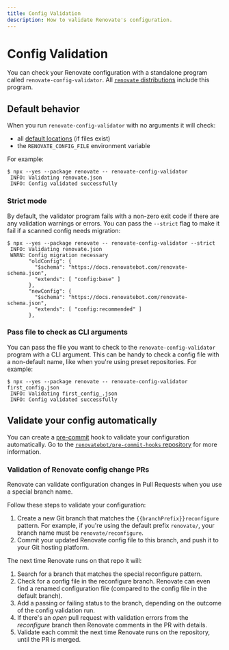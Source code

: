 ```yaml
---
title: Config Validation
description: How to validate Renovate's configuration.
---
```


# Config Validation

You can check your Renovate configuration with a standalone program called `renovate-config-validator`.
All [`renovate` distributions](getting-started/running.md#available-distributions) include this program.

## Default behavior

When you run `renovate-config-validator` with no arguments it will check:

-   all [default locations](configuration-options.md) (if files exist)
-   the `RENOVATE_CONFIG_FILE` environment variable

For example:

```console
$ npx --yes --package renovate -- renovate-config-validator
 INFO: Validating renovate.json
 INFO: Config validated successfully
```

### Strict mode

By default, the validator program fails with a non-zero exit code if there are any validation warnings or errors.
You can pass the `--strict` flag to make it fail if a scanned config needs migration:

```console title="Strict mode validation"
$ npx --yes --package renovate -- renovate-config-validator --strict
 INFO: Validating renovate.json
 WARN: Config migration necessary
       "oldConfig": {
         "$schema": "https://docs.renovatebot.com/renovate-schema.json",
         "extends": [ "config:base" ]
       },
       "newConfig": {
         "$schema": "https://docs.renovatebot.com/renovate-schema.json",
         "extends": [ "config:recommended" ]
       },
```

### Pass file to check as CLI arguments

You can pass the file you want to check to the `renovate-config-validator` program with a CLI argument.
This can be handy to check a config file with a non-default name, like when you're using preset repositories.
For example:

```console
$ npx --yes --package renovate -- renovate-config-validator first_config.json
 INFO: Validating first_config_.json
 INFO: Config validated successfully
```

## Validate your config automatically

You can create a [pre-commit](https://pre-commit.com) hook to validate your configuration automatically.
Go to the [`renovatebot/pre-commit-hooks` repository](https://github.com/renovatebot/pre-commit-hooks) for more information.

### Validation of Renovate config change PRs

Renovate can validate configuration changes in Pull Requests when you use a special branch name.

Follow these steps to validate your configuration:

1. Create a new Git branch that matches the `{{branchPrefix}}reconfigure` pattern. For example, if you're using the default prefix `renovate/`, your branch name must be `renovate/reconfigure`.
1. Commit your updated Renovate config file to this branch, and push it to your Git hosting platform.

The next time Renovate runs on that repo it will:

1. Search for a branch that matches the special reconfigure pattern.
1. Check for a config file in the reconfigure branch. Renovate can even find a renamed configuration file (compared to the config file in the default branch).
1. Add a passing or failing status to the branch, depending on the outcome of the config validation run.
1. If there's an _open_ pull request with validation errors from the _reconfigure_ branch then Renovate comments in the PR with details.
1. Validate each commit the next time Renovate runs on the repository, until the PR is merged.
